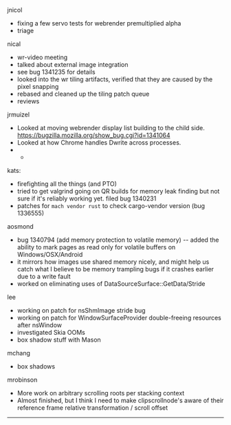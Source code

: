 jnicol
* fixing a few servo tests for webrender premultiplied alpha
* triage



nical
* wr-video meeting
* talked about external image integration
* see bug 1341235 for details
* looked into the wr tiling artifacts, verified that they are caused by the pixel snapping
* rebased and cleaned up the tiling patch queue
* reviews



jrmuizel
* Looked at moving webrender display list building to the child side. https://bugzilla.mozilla.org/show_bug.cgi?id=1341064
* Looked at how Chrome handles Dwrite across processes.
* * 


kats:
* firefighting all the things (and PTO)
* tried to get valgrind going on QR builds for memory leak finding but not sure if it's reliably working yet. filed bug 1340231
* patches for `mach vendor rust` to check cargo-vendor version (bug 1336555)



aosmond
* bug 1340794 (add memory protection to volatile memory) -- added the ability to mark pages as read only for volatile buffers on Windows/OSX/Android
* it mirrors how images use shared memory nicely, and might help us catch what I believe to be memory trampling bugs if it crashes earlier due to a write fault
* worked on eliminating uses of DataSourceSurface::GetData/Stride



lee
* working on patch for nsShmImage stride bug
* working on patch for WindowSurfaceProvider double-freeing resources after nsWindow
* investigated Skia OOMs
* box shadow stuff with Mason



mchang
* box shadows



mrobinson
* More work on arbitrary scrolling roots per stacking context
* Almost finished, but I think I need to make clipscrollnode's aware of their reference frame relative transformation / scroll offset

________________


